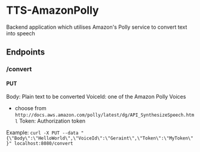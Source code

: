 # TTS-AmazonPolly
Backend application which utilises Amazon's Polly service to convert text into speech

## Endpoints

### /convert
#### PUT
Body: Plain text to be converted
VoiceId: one of the Amazon Polly Voices
* choose from `http://docs.aws.amazon.com/polly/latest/dg/API_SynthesizeSpeech.html`
Token: Authorization token


Example:
`curl -X PUT --data "{\"Body\":\"HelloWorld\",\"VoiceId\":\"Geraint\",\"Token\":\"MyToken\"}" localhost:8080/convert`  
    